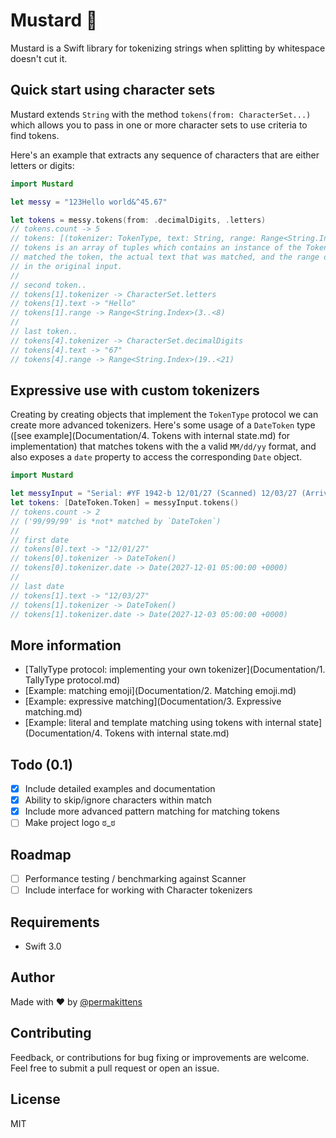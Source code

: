 # Mustard 🌭

Mustard is a Swift library for tokenizing strings when splitting by whitespace doesn't cut it.

## Quick start using character sets

Mustard extends `String` with the method `tokens(from: CharacterSet...)` which allows you to pass in one
or more character sets to use criteria to find tokens.

Here's an example that extracts any sequence of characters that are either letters or digits:

````Swift
import Mustard

let messy = "123Hello world&^45.67"

let tokens = messy.tokens(from: .decimalDigits, .letters)
// tokens.count -> 5
// tokens: [(tokenizer: TokenType, text: String, range: Range<String.Index>)]
// tokens is an array of tuples which contains an instance of the TokenType that
// matched the token, the actual text that was matched, and the range of the token
// in the original input.
//
// second token..
// tokens[1].tokenizer -> CharacterSet.letters
// tokens[1].text -> "Hello"
// tokens[1].range -> Range<String.Index>(3..<8)
//
// last token..
// tokens[4].tokenizer -> CharacterSet.decimalDigits
// tokens[4].text -> "67"
// tokens[4].range -> Range<String.Index>(19..<21)
````

## Expressive use with custom tokenizers

Creating by creating objects that implement the `TokenType` protocol we can create
more advanced tokenizers. Here's some usage of a `DateToken` type ([see example](Documentation/4. Tokens with internal state.md) for implementation)
that matches tokens with the a valid `MM/dd/yy` format, and also exposes a `date` property to access the
corresponding `Date` object.

````Swift
import Mustard

let messyInput = "Serial: #YF 1942-b 12/01/27 (Scanned) 12/03/27 (Arrived) ref: 99/99/99"
let tokens: [DateToken.Token] = messyInput.tokens()
// tokens.count -> 2
// ('99/99/99' is *not* matched by `DateToken`)
//
// first date
// tokens[0].text -> "12/01/27"
// tokens[0].tokenizer -> DateToken()
// tokens[0].tokenizer.date -> Date(2027-12-01 05:00:00 +0000)
//
// last date
// tokens[1].text -> "12/03/27"
// tokens[1].tokenizer -> DateToken()
// tokens[1].tokenizer.date -> Date(2027-12-03 05:00:00 +0000)
````

## More information

- [TallyType protocol: implementing your own tokenizer](Documentation/1. TallyType protocol.md)
- [Example: matching emoji](Documentation/2. Matching emoji.md)
- [Example: expressive matching](Documentation/3. Expressive matching.md)
- [Example: literal and template matching using tokens with internal state](Documentation/4. Tokens with internal state.md)

## Todo (0.1)
- [x] Include detailed examples and documentation
- [x] Ability to skip/ignore characters within match
- [x] Include more advanced pattern matching for matching tokens
- [ ] Make project logo ಠ_ಠ

## Roadmap

- [ ] Performance testing / benchmarking against Scanner
- [ ] Include interface for working with Character tokenizers

## Requirements

- Swift 3.0

## Author

Made with :heart: by [@permakittens](http://twitter.com/permakittens)

## Contributing

Feedback, or contributions for bug fixing or improvements are welcome. Feel free to submit a pull request or open an issue.

## License

MIT

